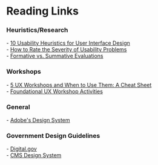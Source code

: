 <h1>Reading Links</h1>
<h3>Heuristics/Research</h3>
- <a href="https://www.nngroup.com/articles/ten-usability-heuristics/" target="_blank">10 Usability Heuristics for User Interface Design</a> 
<br>
- <a href="https://www.nngroup.com/articles/how-to-rate-the-severity-of-usability-problems/" target="_blank">How to Rate the Severity of Usability Problems</a>
<br>
- <a href="https://www.nngroup.com/articles/formative-vs-summative-evaluations/" target="_blank">Formative vs. Summative Evaluations</a>


<h3>Workshops</h3>
- <a href="https://www.nngroup.com/articles/5-ux-workshops/" target="_blank">5 UX Workshops and When to Use Them: A Cheat Sheet</a>
<br>
- <a href="https://www.nngroup.com/articles/workshop-activities/" target="_blank">Foundational UX Workshop Activities</a>

<h3>General</h3>
- <a href="https://spectrum.adobe.com/" target="_blank">Adobe's Design System</a>

<h3>Government Design Guidelines</h3>
- <a href="https://digital.gov/" target="_blank">Digital.gov</a>
<br>
- <a href="https://design.cms.gov/?theme=core" target="_blank">CMS Design System</a>
